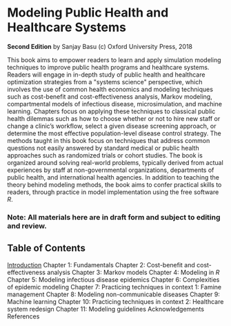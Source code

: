 # Modeling Public Health and Healthcare Systems
**Second Edition**
by Sanjay Basu
(c) Oxford University Press, 2018

This book aims to empower readers to learn and apply simulation modeling techniques to improve public health programs and healthcare systems. Readers will engage in in-depth study of public health and healthcare optimization strategies from a "systems science" perspective, which involves the use of common health economics and modeling techniques such as cost-benefit and cost-effectiveness analysis, Markov modeling, compartmental models of infectious disease, microsimulation, and machine learning. Chapters focus on applying these techniques to classical public health dilemmas such as how to choose whether or not to hire new staff or change a clinic’s workflow, select a given disease screening approach, or determine the most effective population-level disease control strategy. The methods taught in this book focus on techniques that address common questions not easily answered by standard medical or public health approaches such as randomized trials or cohort studies. The book is organized around solving real-world problems, typically derived from actual experiences by staff at non-governmental organizations, departments of public health, and international health agencies. In addition to teaching the theory behind modeling methods, the book aims to confer practical skills to readers, through practice in model implementation using the free software *R*.

### Note: All materials here are in draft form and subject to editing and review.

## Table of Contents

[Introduction](https://github.com/sanjaybasu/modelinghealthsystems/blob/master/secondedition/html/Introduction.html)
Chapter 1: Fundamentals
Chapter 2: Cost-benefit and cost-effectiveness analysis
Chapter 3: Markov models
Chapter 4: Modeling in *R*
Chapter 5: Modeling infectious disease epidemics
Chapter 6: Complexities of epidemic modeling
Chapter 7: Practicing techniques in context 1: Famine management
Chapter 8: Modeling non-communicable diseases
Chapter 9: Machine learning
Chapter 10: Practicing techniques in context 2: Healthcare system redesign
Chapter 11: Modeling guidelines
Acknowledgements
References





